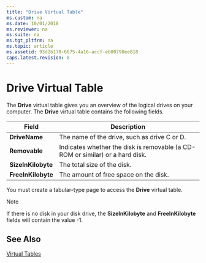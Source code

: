 ```yaml
---
title: "Drive Virtual Table"
ms.custom: na
ms.date: 10/01/2018
ms.reviewer: na
ms.suite: na
ms.tgt_pltfrm: na
ms.topic: article
ms.assetid: 93d2b178-6675-4a16-accf-eb00798ee818
caps.latest.revision: 8
---
```

# Drive Virtual Table
The **Drive** virtual table gives you an overview of the logical drives on your computer. The **Drive** virtual table contains the following fields.  
  
|Field|Description|  
|-----------|-----------------|  
|**DriveName**|The name of the drive, such as drive C or D.|  
|**Removable**|Indicates whether the disk is removable \(a CD-ROM or similar\) or a hard disk.|  
|**SizeInKilobyte**|The total size of the disk.|  
|**FreeInKilobyte**|The amount of free space on the disk.|  
  
 You must create a tabular-type page to access the **Drive** virtual table.  
  
> [!NOTE]  
>  If there is no disk in your disk drive, the **SizeInKilobyte** and **FreeInKilobyte** fields will contain the value -1.  
  
## See Also  
 [Virtual Tables](Virtual-Tables.md)
